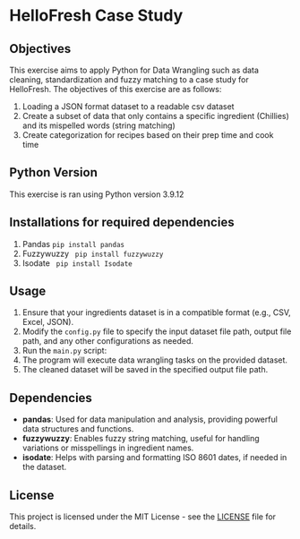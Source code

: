 # HelloFresh Case Study
## Objectives
This exercise aims to apply Python for Data Wrangling such as data cleaning, standardization and fuzzy matching to a case study for HelloFresh. The objectives of this exercise are as follows:
1. Loading a JSON format dataset to a readable csv dataset
2. Create a subset of data that only contains a specific ingredient (Chillies) and its mispelled words (string matching)
3. Create categorization for recipes based on their prep time and cook time

## Python Version
This exercise is ran using Python version 3.9.12

## Installations for required dependencies
1. Pandas 
`` pip install pandas ``
2. Fuzzywuzzy 
`` pip install fuzzywuzzy``
3. Isodate
`` pip install Isodate``

## Usage
1. Ensure that your ingredients dataset is in a compatible format (e.g., CSV, Excel, JSON).
2. Modify the `config.py` file to specify the input dataset file path, output file path, and any other configurations as needed.
3. Run the `main.py` script:
4. The program will execute data wrangling tasks on the provided dataset.
5. The cleaned dataset will be saved in the specified output file path.

## Dependencies

- **pandas**: Used for data manipulation and analysis, providing powerful data structures and functions.
- **fuzzywuzzy**: Enables fuzzy string matching, useful for handling variations or misspellings in ingredient names.
- **isodate**: Helps with parsing and formatting ISO 8601 dates, if needed in the dataset.

## License

This project is licensed under the MIT License - see the [LICENSE](LICENSE) file for details.



